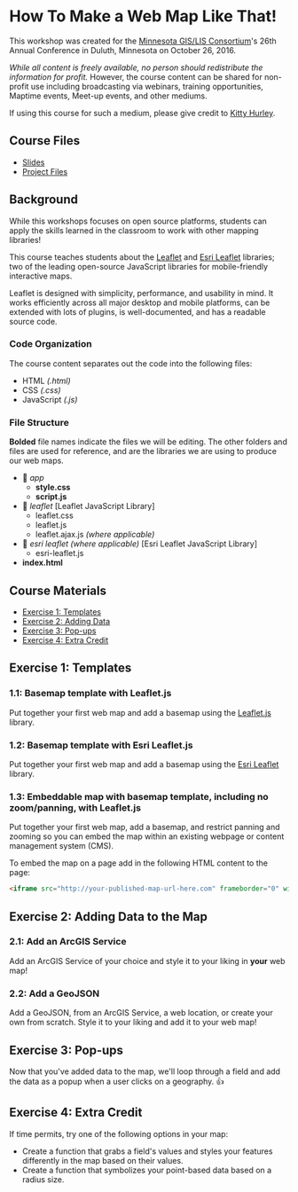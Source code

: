 # How To Make a Web Map Like That!
This workshop was created for the [Minnesota GIS/LIS Consortium](http://mngislis.org)'s 26th Annual Conference in Duluth, Minnesota on October 26, 2016.

_While all content is freely available, no person should redistribute the information for profit._ However, the course content can be shared for non-profit use including broadcasting via webinars, training opportunities, Maptime events, Meet-up events, and other mediums.

If using this course for such a medium, please give credit to [Kitty Hurley](https://www.twitter.com/geospatialem).

## Course Files
* [Slides](http://bit.ly/gislis-web-map-like-that)    
* [Project Files](http://bit.ly/web-map-like-that-files)    

## Background
While this workshops focuses on open source platforms, students can apply the skills learned in the classroom to work with other mapping libraries!

This course teaches students about the [Leaflet](http://leafletjs.com/reference.html) and [Esri Leaflet](http://esri.github.io/esri-leaflet) libraries; two of the leading open-source JavaScript libraries for mobile-friendly interactive maps.

Leaflet is designed with simplicity, performance, and usability in mind. It works efficiently across all major desktop and mobile platforms, can be extended with lots of plugins, is well-documented, and has a readable source code.

### Code Organization
The course content separates out the code into the following files:

* HTML *(.html)*
* CSS *(.css)*
* JavaScript *(.js)*

### File Structure  
**Bolded** file names indicate the files we will be editing. The other folders and files are used for reference, and are the libraries we are using to produce our web maps.

* :open_file_folder: _app_  
  * **style.css**  
  * **script.js**  
* :open_file_folder: _leaflet_ [Leaflet JavaScript Library]  
  * leaflet.css  
  * leaflet.js
  * leaflet.ajax.js _(where applicable)_   
* :open_file_folder: _esri leaflet (where applicable)_ [Esri Leaflet JavaScript Library]  
  * esri-leaflet.js  
* **index.html**

## Course Materials  

* [Exercise 1: Templates](Exercise1_Templates.md)   
* [Exercise 2: Adding Data](Exercise2_Adding-Data.md)    
* [Exercise 3: Pop-ups](Exercise3_Popups.md)    
* [Exercise 4: Extra Credit](Exercise4_ExtraCredit.md)

## Exercise 1: Templates  

### 1.1: Basemap template with Leaflet.js  
Put together your first web map and add a basemap using the [Leaflet.js](http://leafletjs.com) library.  

### 1.2: Basemap template with Esri Leaflet.js  
Put together your first web map and add a basemap using the [Esri Leaflet](https://esri.github.io/esri-leaflet) library.  

### 1.3: Embeddable map with basemap template, including no zoom/panning, with Leaflet.js  
Put together your first web map, add a basemap, and restrict panning and zooming so you can embed the map within an existing webpage or content management system (CMS).

To embed the map on a page add in the following HTML content to the page:

```html  
<iframe src="http://your-published-map-url-here.com" frameborder="0" width="600" height="400"></iframe>  
```   

## Exercise 2: Adding Data to the Map

### 2.1: Add an ArcGIS Service  
Add an ArcGIS Service of your choice and style it to your liking in **your** web map!

### 2.2: Add a GeoJSON  
Add a GeoJSON, from an ArcGIS Service, a web location, or create your own from scratch. Style it to your liking and add it to your web map!

## Exercise 3: Pop-ups
Now that you've added data to the map, we'll loop through a field and add the data as a popup when a user clicks on a geography. :+1:   

## Exercise 4: Extra Credit
If time permits, try one of the following options in your map:

* Create a function that grabs a field's values and styles your features differently in the map based on their values.
* Create a function that symbolizes your point-based data based on a radius size.
